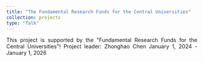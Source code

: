 ```yaml
---
title: "The Fundamental Research Funds for the Central Universities"
collection: projects
type: "Talk"
---
```

<div style="text-align: justify;">
This project is supported by the "Fundamental Research Funds for the Central Universities"!
Project leader: Zhonghao Chen
January 1, 2024 - January 1, 2026
</div>


